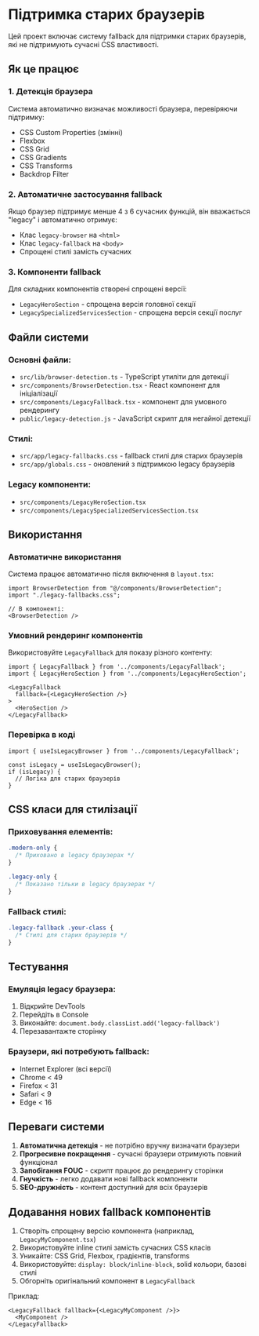 # Підтримка старих браузерів

Цей проект включає систему fallback для підтримки старих браузерів, які не підтримують сучасні CSS властивості.

## Як це працює

### 1. Детекція браузера
Система автоматично визначає можливості браузера, перевіряючи підтримку:
- CSS Custom Properties (змінні)
- Flexbox
- CSS Grid
- CSS Gradients
- CSS Transforms
- Backdrop Filter

### 2. Автоматичне застосування fallback
Якщо браузер підтримує менше 4 з 6 сучасних функцій, він вважається "legacy" і автоматично отримує:
- Клас `legacy-browser` на `<html>`
- Клас `legacy-fallback` на `<body>`
- Спрощені стилі замість сучасних

### 3. Компоненти fallback
Для складних компонентів створені спрощені версії:
- `LegacyHeroSection` - спрощена версія головної секції
- `LegacySpecializedServicesSection` - спрощена версія секції послуг

## Файли системи

### Основні файли:
- `src/lib/browser-detection.ts` - TypeScript утиліти для детекції
- `src/components/BrowserDetection.tsx` - React компонент для ініціалізації
- `src/components/LegacyFallback.tsx` - компонент для умовного рендерингу
- `public/legacy-detection.js` - JavaScript скрипт для негайної детекції

### Стилі:
- `src/app/legacy-fallbacks.css` - fallback стилі для старих браузерів
- `src/app/globals.css` - оновлений з підтримкою legacy браузерів

### Legacy компоненти:
- `src/components/LegacyHeroSection.tsx`
- `src/components/LegacySpecializedServicesSection.tsx`

## Використання

### Автоматичне використання
Система працює автоматично після включення в `layout.tsx`:

```tsx
import BrowserDetection from "@/components/BrowserDetection";
import "./legacy-fallbacks.css";

// В компоненті:
<BrowserDetection />
```

### Умовний рендеринг компонентів
Використовуйте `LegacyFallback` для показу різного контенту:

```tsx
import { LegacyFallback } from '../components/LegacyFallback';
import { LegacyHeroSection } from '../components/LegacyHeroSection';

<LegacyFallback
  fallback={<LegacyHeroSection />}
>
  <HeroSection />
</LegacyFallback>
```

### Перевірка в коді
```tsx
import { useIsLegacyBrowser } from '../components/LegacyFallback';

const isLegacy = useIsLegacyBrowser();
if (isLegacy) {
  // Логіка для старих браузерів
}
```

## CSS класи для стилізації

### Приховування елементів:
```css
.modern-only {
  /* Приховано в legacy браузерах */
}

.legacy-only {
  /* Показано тільки в legacy браузерах */
}
```

### Fallback стилі:
```css
.legacy-fallback .your-class {
  /* Стилі для старих браузерів */
}
```

## Тестування

### Емуляція legacy браузера:
1. Відкрийте DevTools
2. Перейдіть в Console
3. Виконайте: `document.body.classList.add('legacy-fallback')`
4. Перезавантажте сторінку

### Браузери, які потребують fallback:
- Internet Explorer (всі версії)
- Chrome < 49
- Firefox < 31
- Safari < 9
- Edge < 16

## Переваги системи

1. **Автоматична детекція** - не потрібно вручну визначати браузери
2. **Прогресивне покращення** - сучасні браузери отримують повний функціонал
3. **Запобігання FOUC** - скрипт працює до рендерингу сторінки
4. **Гнучкість** - легко додавати нові fallback компоненти
5. **SEO-дружність** - контент доступний для всіх браузерів

## Додавання нових fallback компонентів

1. Створіть спрощену версію компонента (наприклад, `LegacyMyComponent.tsx`)
2. Використовуйте inline стилі замість сучасних CSS класів
3. Уникайте: CSS Grid, Flexbox, градієнтів, transforms
4. Використовуйте: `display: block/inline-block`, solid кольори, базові стилі
5. Обгорніть оригінальний компонент в `LegacyFallback`

Приклад:
```tsx
<LegacyFallback fallback={<LegacyMyComponent />}>
  <MyComponent />
</LegacyFallback>
```
